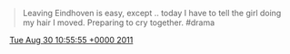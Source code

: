 > Leaving Eindhoven is easy, except \.\. today I have to tell the girl doing my hair I moved\. Preparing to cry together\. \#drama

<img src="../../media/tweet.ico" width="12" /> [Tue Aug 30 10:55:55 +0000 2011](https://twitter.com/DromerDenker/status/108493143028146176)